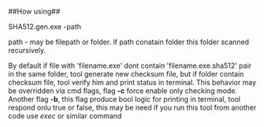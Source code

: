 ##How using##

SHA512.gen.exe -path

path - may be filepath or folder. if path conatain folder this folder scanned recursively.

By default if file with 'filename.exe' dont contain 'filename.exe.sha512' pair in the same folder, tool generate new checksum file,  but if folder contain checksum file, tool verify him and print status in terminal.
This behavior may be overridden via cmd flags, flag **-c** force enable only checking mode.
Another flag **-b**, this flag produce bool logic for printing in terminal, tool respond onlu true or false, this may be need if you run this tool from another code use  *exec* or similar command
